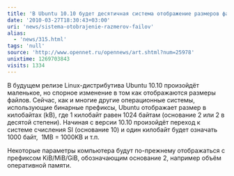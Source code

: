 ```yaml
---
title: 'В Ubuntu 10.10 будет десятичная система отображение размеров файлов'
date: '2010-03-27T18:30:43+03:00'
uri: 'news/sistema-otobrajenie-razmerov-failov'
alias: 
  - 'news/315.html'
tags: 'null'
source: 'http://www.opennet.ru/opennews/art.shtml?num=25978'
unixtime: 1269703843
visits: 1334
---
```

В будущем релизе Linux-дистрибутива Ubuntu 10.10 произойдёт маленькое, но спорное изменение в том как отображаются размеры файлов. Сейчас, как и многие другие операционные системы, использующие бинарные префиксы, Ubuntu отображает размер в килобайтах (kB), где 1 килобайт равен 1024 байтам (основание 2 или 2 в десятой степени). Начиная с версии 10.10 произойдёт переход к системе счисления SI (основание 10) и один килобайт будет означать 1000 байт,  1MB = 1000KB и т.п.

Некоторые параметры компьютера будут по-прежнему отображаться с префиксом KiB/MiB/GiB, обозначающим основание 2, например объём оперативной памяти.
